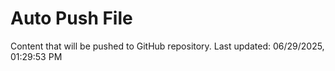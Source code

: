 # Auto Push File

Content that will be pushed to GitHub repository.
Last updated: 06/29/2025, 01:29:53 PM